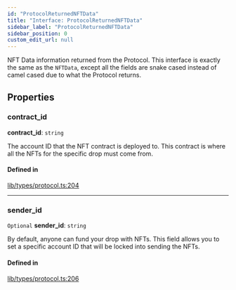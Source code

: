 ```yaml
---
id: "ProtocolReturnedNFTData"
title: "Interface: ProtocolReturnedNFTData"
sidebar_label: "ProtocolReturnedNFTData"
sidebar_position: 0
custom_edit_url: null
---
```


NFT Data information returned from the Protocol. This interface is exactly the same as the `NFTData`, except all the fields are
snake cased instead of camel cased due to what the Protocol returns.

## Properties

### contract\_id

 **contract\_id**: `string`

The account ID that the NFT contract is deployed to. This contract is where all the NFTs for the specific drop must come from.

#### Defined in

[lib/types/protocol.ts:204](https://github.com/keypom/keypom-js/blob/68bf90396/packages/core/src/lib/types/protocol.ts#L204)

___

### sender\_id

 `Optional` **sender\_id**: `string`

By default, anyone can fund your drop with NFTs. This field allows you to set a specific account ID that will be locked into sending the NFTs.

#### Defined in

[lib/types/protocol.ts:206](https://github.com/keypom/keypom-js/blob/68bf90396/packages/core/src/lib/types/protocol.ts#L206)
